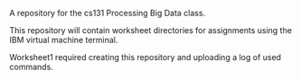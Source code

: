 A repository for the cs131 Processing Big Data class. 

This repository will contain worksheet directories for assignments using the IBM virtual machine terminal. 

Worksheet1 required creating this repository and uploading a log of used commands. 
